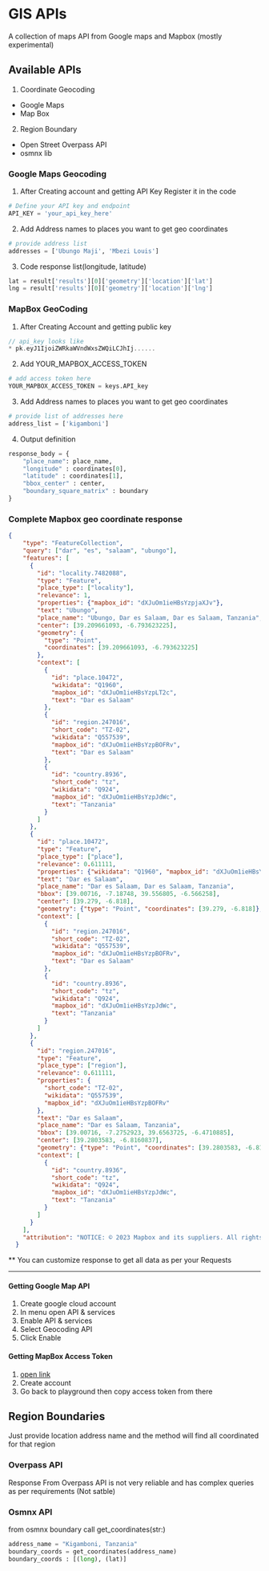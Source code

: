 # GIS APIs

A collection of maps API from Google maps and Mapbox
(mostly experimental)

## Available APIs
1. Coordinate Geocoding
- Google Maps
- Map Box

2. Region Boundary
- Open Street Overpass API
- osmnx lib

### Google Maps Geocoding
1. After Creating account and getting API Key
Register it in the code
```python
# Define your API key and endpoint
API_KEY = 'your_api_key_here'
```
2. Add Address names to places you want to get geo coordinates
```python
# provide address list
addresses = ['Ubungo Maji', 'Mbezi Louis']
```
3. Code response list(longitude, latitude)
```python
lat = result['results'][0]['geometry']['location']['lat']
lng = result['results'][0]['geometry']['location']['lng']
```

### MapBox GeoCoding
1. After Creating Account and getting public key
```c++
// api_key looks like
* pk.eyJ1IjoiZWRkaWVndWxsZWQiLCJhIj......
```

2. Add YOUR_MAPBOX_ACCESS_TOKEN 
```python
# add access token here
YOUR_MAPBOX_ACCESS_TOKEN = keys.API_key
```

3. Add Address names to places you want to get geo coordinates
```python
# provide list of addresses here
address_list = ['kigamboni']
```

4. Output definition
```python
response_body = {
    "place_name": place_name, 
    "longitude" : coordinates[0], 
    "latitude" : coordinates[1],
    "bbox_center" : center,
    "boundary_square_matrix" : boundary
}
```

### Complete Mapbox geo coordinate response
```json
{
    "type": "FeatureCollection",
    "query": ["dar", "es", "salaam", "ubungo"],
    "features": [
      {
        "id": "locality.7482088",
        "type": "Feature",
        "place_type": ["locality"],
        "relevance": 1,
        "properties": {"mapbox_id": "dXJuOm1ieHBsYzpjaXJv"},
        "text": "Ubungo",
        "place_name": "Ubungo, Dar es Salaam, Dar es Salaam, Tanzania",
        "center": [39.209661093, -6.793623225],
        "geometry": {
          "type": "Point",
          "coordinates": [39.209661093, -6.793623225]
        },
        "context": [
          {
            "id": "place.10472",
            "wikidata": "Q1960",
            "mapbox_id": "dXJuOm1ieHBsYzpLT2c",
            "text": "Dar es Salaam"
          },
          {
            "id": "region.247016",
            "short_code": "TZ-02",
            "wikidata": "Q557539",
            "mapbox_id": "dXJuOm1ieHBsYzpBOFRv",
            "text": "Dar es Salaam"
          },
          {
            "id": "country.8936",
            "short_code": "tz",
            "wikidata": "Q924",
            "mapbox_id": "dXJuOm1ieHBsYzpJdWc",
            "text": "Tanzania"
          }
        ]
      },
      {
        "id": "place.10472",
        "type": "Feature",
        "place_type": ["place"],
        "relevance": 0.611111,
        "properties": {"wikidata": "Q1960", "mapbox_id": "dXJuOm1ieHBsYzpLT2c"},
        "text": "Dar es Salaam",
        "place_name": "Dar es Salaam, Dar es Salaam, Tanzania",
        "bbox": [39.00716, -7.18748, 39.556805, -6.566258],
        "center": [39.279, -6.818],
        "geometry": {"type": "Point", "coordinates": [39.279, -6.818]},
        "context": [
          {
            "id": "region.247016",
            "short_code": "TZ-02",
            "wikidata": "Q557539",
            "mapbox_id": "dXJuOm1ieHBsYzpBOFRv",
            "text": "Dar es Salaam"
          },
          {
            "id": "country.8936",
            "short_code": "tz",
            "wikidata": "Q924",
            "mapbox_id": "dXJuOm1ieHBsYzpJdWc",
            "text": "Tanzania"
          }
        ]
      },
      {
        "id": "region.247016",
        "type": "Feature",
        "place_type": ["region"],
        "relevance": 0.611111,
        "properties": {
          "short_code": "TZ-02",
          "wikidata": "Q557539",
          "mapbox_id": "dXJuOm1ieHBsYzpBOFRv"
        },
        "text": "Dar es Salaam",
        "place_name": "Dar es Salaam, Tanzania",
        "bbox": [39.00716, -7.2752923, 39.6563725, -6.4710885],
        "center": [39.2803583, -6.8160837],
        "geometry": {"type": "Point", "coordinates": [39.2803583, -6.8160837]},
        "context": [
          {
            "id": "country.8936",
            "short_code": "tz",
            "wikidata": "Q924",
            "mapbox_id": "dXJuOm1ieHBsYzpJdWc",
            "text": "Tanzania"
          }
        ]
      }
    ],
    "attribution": "NOTICE: © 2023 Mapbox and its suppliers. All rights reserved. Use of this data is subject to the Mapbox Terms of Service (https://www.mapbox.com/about/maps/). This response and the information it contains may not be retained. POI(s) provided by Foursquare."
  }
```
** You can customize response to get all data as per your Requests

---

#### Getting Google Map API

1. Create google cloud account
2. In menu open API & services
3. Enable API & services
4. Select Geocoding API
5. Click Enable

#### Getting MapBox Access Token

1. [open link]("https://docs.mapbox.com/playground/geocoding/")
2. Create account
3. Go back to playground then copy access token from there 


## Region Boundaries
Just provide location address name and the method will find all coordinated for that region

### Overpass API
Response From Overpass API is not very reliable and has complex queries as per requirements
(Not satble)

### Osmnx API

from osmnx boundary call get_coordinates(str:)

```python 
address_name = "Kigamboni, Tanzania"
boundary_coords = get_coordinates(address_name)
boundary_coords : [(long), (lat)]
```
